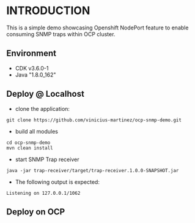 # INTRODUCTION

This is a simple demo showcasing Openshift NodePort feature to enable consuming SNMP traps within OCP cluster.

## Environment

- CDK v3.6.0-1
- Java "1.8.0_162"

## Deploy @ Localhost

- clone the application:
```
git clone https://github.com/vinicius-martinez/ocp-snmp-demo.git
```
- build all modules
```
cd ocp-snmp-demo
mvn clean install
```
- start SNMP Trap receiver
```
java -jar trap-receiver/target/trap-receiver.1.0.0-SNAPSHOT.jar
```
- The following output is expected:
```
Listening on 127.0.0.1/1062
```
## Deploy on OCP

